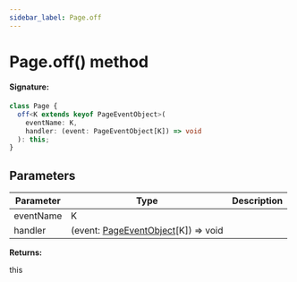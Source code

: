 ```yaml
---
sidebar_label: Page.off
---
```


# Page.off() method

#### Signature:

```typescript
class Page {
  off<K extends keyof PageEventObject>(
    eventName: K,
    handler: (event: PageEventObject[K]) => void
  ): this;
}
```

## Parameters

| Parameter | Type                                                                       | Description |
| --------- | -------------------------------------------------------------------------- | ----------- |
| eventName | K                                                                          |             |
| handler   | (event: [PageEventObject](./puppeteer.pageeventobject.md)\[K\]) =&gt; void |             |

**Returns:**

this
